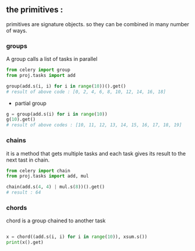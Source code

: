 ## the primitives :
primitives are signature objects. so they can be combined in many number of ways.

### groups 
A group calls a list of tasks in parallel
```python
from celery import group
from proj.tasks import add

group(add.s(i, i) for i in range(10))().get()
# result of above code : [0, 2, 4, 6, 8, 10, 12, 14, 16, 18]
```

* partial group
```python
g = group(add.s(i) for i in range(10))
g(10).get()
# result of above codes : [10, 11, 12, 13, 14, 15, 16, 17, 18, 19]
``` 

### chains
it is a method that gets multiple tasks and each task gives its result to the next tast in chain.
```python
from celery import chain
from proj.tasks import add, mul

chain(add.s(4, 4) | mul.s(8))().get()
# result : 64
```

### chords
chord is a group chained to another task
```python

x = chord((add.s(i, i) for i in range(10)), xsum.s())
print(x().get)


```
